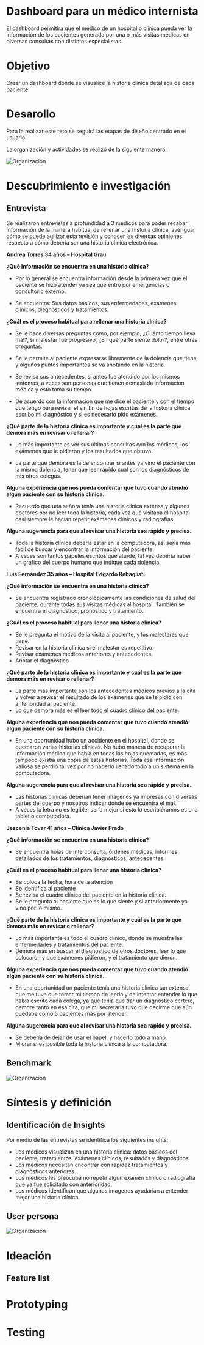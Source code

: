 # Dashboard para un médico internista
El dashboard permitirá que el médico de un hospital o clínica pueda ver la información de los pacientes generada por una o más visitas médicas en diversas consultas con distintos especialistas. 

# Objetivo 
Crear un dashboard donde se visualice la historia clínica detallada de cada paciente.

# Desarollo
Para la realizar este reto se seguirá las etapas de diseño centrado en el usuario.

La organización y actividades se realizó de la siguiente manera:

![Organización](assets/img/etapas.jpg "etapas")

# Descubrimiento e investigación

## Entrevista

Se realizaron entrevistas a profundidad a 3 médicos  para poder recabar información de la manera habitual de rellenar una historia clínica, averiguar cómo se puede agilizar esta  revisión y conocer las diversas opiniones respecto a cómo debería ser una historia clínica electrónica.

**Andrea Torres 34 años – Hospital Grau**

**¿Qué información se encuentra en una historia clínica?**

- Por lo general se encuentra información desde la primera vez que el paciente se hizo atender ya sea que entro por emergencias o consultorio externo.

- Se encuentra: Sus datos básicos, sus enfermedades, exámenes clínicos, diagnósticos y tratamientos.

**¿Cuál es el proceso habitual para rellenar una historia clínica?**

- Se le hace diversas preguntas como, por ejemplo, ¿Cuánto tiempo lleva mal?, si malestar   fue progresivo, ¿En qué parte siente dolor?, entre otras preguntas.

- Se le permite al paciente expresarse libremente de la dolencia que tiene, y algunos puntos importantes se va anotando en la historia.

- Se revisa sus antecedentes, si antes fue atendido por los mismos síntomas, a veces son personas que tienen demasiada información médica y esto toma su tiempo.

- De acuerdo con la información que me dice el paciente y con el tiempo que tengo para revisar el sin fin de hojas escritas de la historia clínica escribo mi diagnóstico y  si es necesario pido exámenes.  

**¿Qué parte de la historia clínica es importante y cuál es la parte que demora más en revisar o rellenar?**

- Lo más importante es ver sus últimas consultas con los médicos, los exámenes que le pidieron y los resultados que obtuvo.

- La parte que demora es la de encontrar si antes ya vino el paciente con la misma dolencia, tener que leer rápido cual son los diagnósticos de mis otros colegas.

**Alguna experiencia que nos pueda comentar que tuvo cuando atendió algún paciente con su historia clínica.**

- Recuerdo que una señora tenía una historia clínica extensa,y algunos doctores por no leer toda la historia, cada vez que visitaba el hospital casi siempre le hacían repetir exámenes clínicos y radiografías. 

**Alguna sugerencia para que al revisar una historia sea rápido y precisa.**

- Toda la historia clínica debería estar en la computadora, así sería más fácil de buscar y encontrar la información del paciente.
- A veces son tantos papeles escritos que aturde, tal vez debería haber un gráfico del cuerpo humano que indique cada dolencia.

**Luis Fernández 35 años – Hospital Edgardo Rebagliati**

**¿Qué información se encuentra en una historia clínica?**

- Se encuentra registrado cronológicamente las condiciones de salud del paciente, durante todas sus visitas médicas al hospital. También se encuentra el diagnostico, pronóstico y tratamiento. 

**¿Cuál es el proceso habitual para llenar una historia clínica?**

- Se le pregunta el motivo de la visita al paciente, y los malestares que tiene.
- Revisar en la historia clínica si el malestar es repetitivo.
- Revisar exámenes médicos anteriores y antecedentes. 
- Anotar el diagnostico

**¿Qué parte de la historia clínica es importante y cuál es la parte que demora más en revisar o rellenar?**

- La parte más importante son los antecedentes médicos previos a la cita y volver a revisar el resultado de los exámenes que se le pidió con anterioridad al paciente.
- Lo que demora más es el leer todo el cuadro clínico del paciente.

**Alguna experiencia que nos pueda comentar que tuvo cuando atendió algún paciente con su historia clínica.**

- En una oportunidad hubo un accidente en el hospital, donde se quemaron varias historias clínicas. No hubo manera de recuperar la información médica que había en todas las hojas quemadas, es más tampoco existía una copia de estas historias. Toda esa información valiosa se perdió tal vez por no haberlo llenado todo a un sistema en la computadora.    

**Alguna sugerencia para que al revisar una historia sea rápido y precisa.**

- Las historias clínicas deberían tener imágenes ya impresas con diversas partes del cuerpo y nosotros indicar donde se encuentra el mal.
- A veces la letra no es legible, sería mejor si esto lo escribiéramos es una tablet o computadora. 

**Jescenia Tovar 41 años – Clínica Javier Prado**

**¿Qué información se encuentra en una historia clínica?**

- Se encuentra hojas de interconsulta, órdenes médicas, informes detallados de los tratamientos, diagnósticos, antecedentes.

**¿Cuál es el proceso habitual para llenar una historia clínica?**

- Se coloca la fecha, hora de la atención 
- Se identifica al paciente 
- Se revisa el cuadro clínico del paciente en la historia clínica.
- Se le pregunta al paciente que es lo que siente y si anteriormente ya vino por lo mismo. 

**¿Qué parte de la historia clínica es importante y cuál es la parte que demora más en revisar o rellenar?**

- Lo más importante es todo el cuadro clínico, donde se muestra las enfermedades y tratamientos del paciente.
- Demora más en buscar el diagnostico de otros doctores, leer lo que colocaron y que exámenes pidieron, y el tratamiento que dieron. 

**Alguna experiencia que nos pueda comentar que tuvo cuando atendió algún paciente con su historia clínica.** 

- En una oportunidad  un paciente tenía una  historia clínica tan extensa, que me tuve que tomar  mi tiempo de leerla y de intentar entender lo que había escrito cada colega, ya que tenía que dar un diagnóstico certero, demore tanto  en esa cita, que mi secretaria tuvo que decirme que aún quedaba como 5 pacientes más por atender.

**Alguna sugerencia para que al revisar una historia sea rápido y precisa.**
- Se debería de dejar de usar el papel, y hacerlo todo a mano.
- Migrar si es posible toda la historia clínica a la computadora.

## Benchmark

![Organización](assets/img/bench.jpg "etapas")

# Síntesis y definición

## Identificación de Insights

Por medio de las entrevistas se identifica los siguientes insights:

- Los médicos visualizan en una historia clínica: datos básicos del paciente, tratamientos, exámenes clínicos, resultados y diagnósticos.
- Los médicos necesitan encontrar con rapidez tratamientos y diagnósticos anteriores.
- Los médicos les preocupa no repetir algún examen clínico o radiografía   que ya fue solicitado con anterioridad.
- Los médicos identifican que algunas imagenes ayudarian a entender mejor una historia clínica.

## User persona 
![Organización](assets/img/user.png "user")

# Ideación

## Feature list

# Prototyping

# Testing



 
